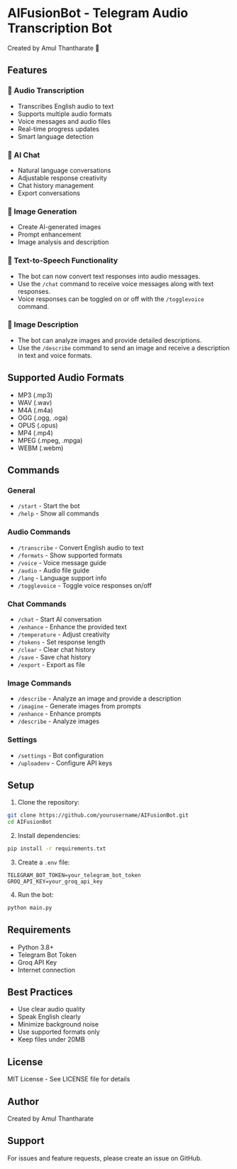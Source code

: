 # AIFusionBot - Telegram Audio Transcription Bot

Created by Amul Thantharate 👋

## Features

### 🎵 Audio Transcription
- Transcribes English audio to text
- Supports multiple audio formats
- Voice messages and audio files
- Real-time progress updates
- Smart language detection

### 🤖 AI Chat
- Natural language conversations
- Adjustable response creativity
- Chat history management
- Export conversations

### 🎨 Image Generation
- Create AI-generated images
- Prompt enhancement
- Image analysis and description

### 🎤 Text-to-Speech Functionality
- The bot can now convert text responses into audio messages.
- Use the `/chat` command to receive voice messages along with text responses.
- Voice responses can be toggled on or off with the `/togglevoice` command.

### 📸 Image Description
- The bot can analyze images and provide detailed descriptions.
- Use the `/describe` command to send an image and receive a description in text and voice formats.

## Supported Audio Formats
- MP3 (.mp3)
- WAV (.wav)
- M4A (.m4a)
- OGG (.ogg, .oga)
- OPUS (.opus)
- MP4 (.mp4)
- MPEG (.mpeg, .mpga)
- WEBM (.webm)

## Commands
### General
- `/start` - Start the bot
- `/help` - Show all commands

### Audio Commands
- `/transcribe` - Convert English audio to text
- `/formats` - Show supported formats
- `/voice` - Voice message guide
- `/audio` - Audio file guide
- `/lang` - Language support info
- `/togglevoice` - Toggle voice responses on/off

### Chat Commands
- `/chat` - Start AI conversation
- `/enhance` - Enhance the provided text
- `/temperature` - Adjust creativity
- `/tokens` - Set response length
- `/clear` - Clear chat history
- `/save` - Save chat history
- `/export` - Export as file

### Image Commands
- `/describe` - Analyze an image and provide a description
- `/imagine` - Generate images from prompts
- `/enhance` - Enhance prompts
- `/describe` - Analyze images

### Settings
- `/settings` - Bot configuration
- `/uploadenv` - Configure API keys

## Setup

1. Clone the repository:
```bash
git clone https://github.com/yourusername/AIFusionBot.git
cd AIFusionBot
```

2. Install dependencies:
```bash
pip install -r requirements.txt
```

3. Create a `.env` file:
```env
TELEGRAM_BOT_TOKEN=your_telegram_bot_token
GROQ_API_KEY=your_groq_api_key
```

4. Run the bot:
```bash
python main.py
```

## Requirements
- Python 3.8+
- Telegram Bot Token
- Groq API Key
- Internet connection

## Best Practices
- Use clear audio quality
- Speak English clearly
- Minimize background noise
- Use supported formats only
- Keep files under 20MB

## License
MIT License - See LICENSE file for details

## Author
Created by Amul Thantharate

## Support
For issues and feature requests, please create an issue on GitHub.
